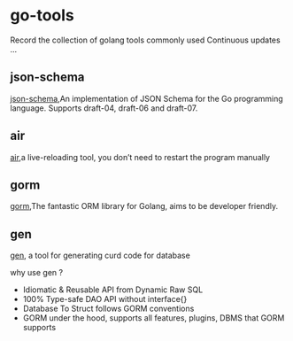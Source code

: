 # go-tools
Record the collection of golang tools commonly used
Continuous updates ...

## json-schema
[json-schema](https://github.com/xeipuuv/gojsonschema),An implementation of JSON Schema for the Go programming language. Supports draft-04, draft-06 and draft-07.

## air
[air](https://github.com/air-verse/air),a live-reloading tool, you don’t need to restart the program manually

## gorm
[gorm](https://github.com/go-gorm/gorm),The fantastic ORM library for Golang, aims to be developer friendly.


## gen
[gen](https://github.com/go-gorm/gen), a tool for generating curd code for database

why use gen ?
- Idiomatic & Reusable API from Dynamic Raw SQL
- 100% Type-safe DAO API without interface{}
- Database To Struct follows GORM conventions
- GORM under the hood, supports all features, plugins, DBMS that GORM supports